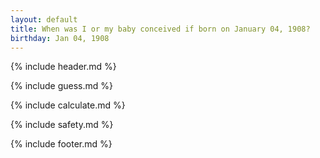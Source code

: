 ```yaml
---
layout: default
title: When was I or my baby conceived if born on January 04, 1908?
birthday: Jan 04, 1908
---
```


{% include header.md %}

{% include guess.md %}

{% include calculate.md %}

{% include safety.md %}

{% include footer.md %}



